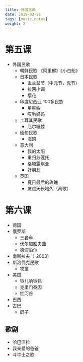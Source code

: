 ```yaml
---
title: 外国民歌
date: 2019-03-21
tags: [music,notes]
weight: 2
---
```



# 第五课

* 外国民歌
  * 朝鲜民歌 《阿里郎》《小白船》
  * 日本民歌
    * 盂兰盆节（中元节，鬼节）
    * 拉网小调
    * 樱花
  * 印度尼西亚 100多民族
    * 星星索
    * 哎哟妈妈
  * 土耳其民歌
    * 厄尔嘎兹
  * 缅甸民歌
    * 海鸥
  * 意大利
    * 我的太阳
    * 重归苏莲托
    * 桑塔露琪亚
    * 好朋友
  * 英国
    * 夏日最后的玫瑰
    * 友谊天长地久（离歌）

# 第六课

* 德国
* 俄罗斯
  * 三套车
  * 伏尔加船夫曲
  * 德涅泊尔
* 南斯拉夫（-2003）
* 斯洛伐克民歌
  * 牧童
* 美国
  * 铃儿响铃铛
  * 克里门泰因
  * 红河谷
* 巴西
* 古巴
  * 鸽子

## 歌剧

* 哈巴涅拉
* 我亲爱的爸爸
* 斗牛士之歌
